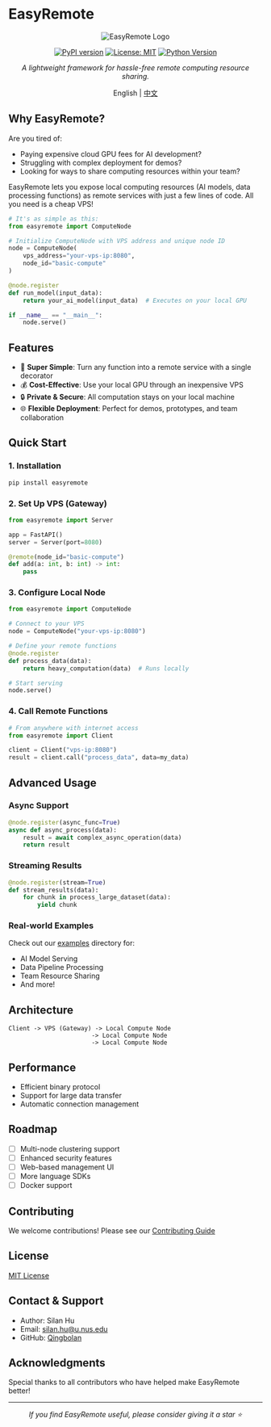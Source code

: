 # EasyRemote

<div align="center">

![EasyRemote Logo](https://raw.githubusercontent.com/Qingbolan/EasyRemote/master/docs/easyremote-logo.png)

[![PyPI version](https://badge.fury.io/py/easyremote.svg)](https://badge.fury.io/py/easyremote)
[![License: MIT](https://img.shields.io/badge/License-MIT-yellow.svg)](https://opensource.org/licenses/MIT)
[![Python Version](https://img.shields.io/pypi/pyversions/easyremote)]()

*A lightweight framework for hassle-free remote computing resource sharing.*

English | [中文](./README_zh.md)

</div>

## Why EasyRemote?

Are you tired of:

- Paying expensive cloud GPU fees for AI development?
- Struggling with complex deployment for demos?
- Looking for ways to share computing resources within your team?

EasyRemote lets you expose local computing resources (AI models, data processing functions) as remote services with just a few lines of code. All you need is a cheap VPS!

```python
# It's as simple as this:
from easyremote import ComputeNode

# Initialize ComputeNode with VPS address and unique node ID
node = ComputeNode(
    vps_address="your-vps-ip:8080",
    node_id="basic-compute"
)

@node.register
def run_model(input_data):
    return your_ai_model(input_data)  # Executes on your local GPU

if __name__ == "__main__":
    node.serve()
```

## Features

- 🚀 **Super Simple**: Turn any function into a remote service with a single decorator
- 💰 **Cost-Effective**: Use your local GPU through an inexpensive VPS
- 🔒 **Private & Secure**: All computation stays on your local machine
- 🌐 **Flexible Deployment**: Perfect for demos, prototypes, and team collaboration

## Quick Start

### 1. Installation

```bash
pip install easyremote
```

### 2. Set Up VPS (Gateway)

```python
from easyremote import Server

app = FastAPI()
server = Server(port=8080)

@remote(node_id="basic-compute")
def add(a: int, b: int) -> int:
    pass
```

### 3. Configure Local Node

```python
from easyremote import ComputeNode

# Connect to your VPS
node = ComputeNode("your-vps-ip:8080")

# Define your remote functions
@node.register
def process_data(data):
    return heavy_computation(data)  # Runs locally

# Start serving
node.serve()
```

### 4. Call Remote Functions

```python
# From anywhere with internet access
from easyremote import Client

client = Client("vps-ip:8080")
result = client.call("process_data", data=my_data)
```

## Advanced Usage

### Async Support

```python
@node.register(async_func=True)
async def async_process(data):
    result = await complex_async_operation(data)
    return result
```

### Streaming Results

```python
@node.register(stream=True)
def stream_results(data):
    for chunk in process_large_dataset(data):
        yield chunk
```

### Real-world Examples

Check out our [examples](./examples/) directory for:

- AI Model Serving
- Data Pipeline Processing
- Team Resource Sharing
- And more!

## Architecture

```
Client -> VPS (Gateway) -> Local Compute Node
                       -> Local Compute Node
                       -> Local Compute Node
```

## Performance

- Efficient binary protocol
- Support for large data transfer
- Automatic connection management

## Roadmap

- [ ] Multi-node clustering support
- [ ] Enhanced security features
- [ ] Web-based management UI
- [ ] More language SDKs
- [ ] Docker support

## Contributing

We welcome contributions! Please see our [Contributing Guide](CONTRIBUTING.md)

## License

[MIT License](LICENSE)

## Contact & Support

- Author: Silan Hu
- Email: silan.hu@u.nus.edu
- GitHub: [Qingbolan](https://github.com/Qingbolan)

## Acknowledgments

Special thanks to all contributors who have helped make EasyRemote better!

---

<div align="center">

*If you find EasyRemote useful, please consider giving it a star ⭐*

</div>
